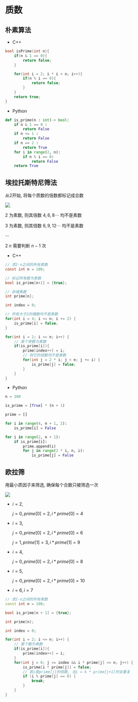 <!--
 * @Description: 
 * @Version: 1.0
 * @Author: DaLao
 * @Email: dalao@xxx.com
 * @Date: 2021-11-24 22:10:39
 * @LastEditors: Li Yuanhao
 * @LastEditTime: 2023-03-18 00:00:55
-->

# 质数


## 朴素算法


- C++
  
```c++
bool isPrime(int n){
    if(n & 1 == 0){
        return false;
    }

    for(int i = 2; i * i < n; i++){
        if(n % i == 0){
            return false;
        }
    }
    return true;
}
```

- Python

```py
def is_prime(n : int)-> bool:
    if n & 1 == 0 :
        return False
    if n <= 1 :
        return False
    if n == 2 :
        return True
    for i in range(2, n):
        if n % i == 0:
            return False
    return True
```



## 埃拉托斯特尼筛法


从2开始, 将每个质数的倍数都标记成合数

![](https://cdn.hurra.ltd/img/2022-4-4-0034.svg)

$2$ 为素数, 则其倍数 $4, 6, 8 \cdots$ 均不是素数

$3$ 为素数, 则其倍数 $6, 9, 12 \cdots$ 均不是素数

$\cdots$

$2~n$ 需要判断 $n-1$ 次


- C++

```c
// 求2-n之间的所有素数
const int n = 100;

// 标记所有数为素数
bool is_prime[n+1] = {true};

// 存储素数
int prime[n];

int index = 0;

// 所有大于2的偶数均不是素数
for(int i = 4; i <= n; i += 2) {
    is_prime[i] = false;
}

for(int i = 2; i <= n; i++) {
    // 某个奇数为素数
    if(is_prime[i]){
        prime[index++] = i;
        // 则它的倍数均不是素数
        for(int j = 2 * i; j < n; j += i) {
            is_prime[j] = false;
        }
    }
}
```


- Python

```py
n = 100

is_prime = [True] * (n + 1)

prime = []

for i in range(4, n + 1, 2):
    is_prime[i] = False

for i in range(2, n + 1):
    if is_prime[i]:
        prime.append(i)
        for j in range(2 * i, n, i):
            is_prime[j] = False
```



## 欧拉筛


用最小质因子来筛选, 确保每个合数只被筛选一次

![](https://cdn.hurra.ltd/img/2022-4-4-0034.svg)

- $i = 2$,

    $j = 0, prime[0] = 2, i * prime[0] = 4$

- $i = 3$, 

    $j = 0, prime[0] = 2, i * prime[0] = 6$

    $j = 1, prime[1] = 3, i * prime[1] = 9$

- $i = 4$, 

    $j = 0, prime[0] = 2, i * prime[0] = 8$

- $i = 5$, 

    $j = 0, prime[0] = 2, i * prime[0] = 10$

- $i = 6, i = 7$


```c++
// 求2-n之间的所有素数
const int n = 100;

bool is_prime[n + 1] = {true};

int prime[n];

int index = 0;

for(int i = 2; i <= n; i++) {
    // 某个数为素数
    if(is_prime[i]){
        prime[index++] = i;
    }
    for(int j = 0; j <= index && i * prime[j] <= n; j++) {
        is_prime[i * prime[j]] = false;
        // 若i是prime[j]的倍数, 当i = k * prime[j+1]时会重复
        if (i % prime[j] == 0) {
            break;
        }
    }
}
```